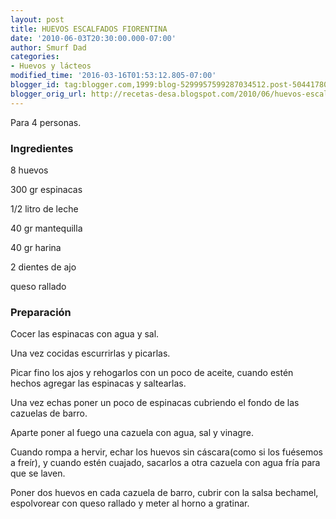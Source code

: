```yaml
---
layout: post
title: HUEVOS ESCALFADOS FIORENTINA
date: '2010-06-03T20:30:00.000-07:00'
author: Smurf Dad
categories:
- Huevos y lácteos
modified_time: '2016-03-16T01:53:12.805-07:00'
blogger_id: tag:blogger.com,1999:blog-5299957599287034512.post-5044178057690046259
blogger_orig_url: http://recetas-desa.blogspot.com/2010/06/huevos-escalfados-fiorentina.html
---
```


Para 4 personas.

<h3>Ingredientes</h3>


8 huevos

300 gr espinacas

1/2 litro de leche

40 gr mantequilla

40 gr harina

2 dientes de ajo

queso rallado

<h3>Preparaci&oacute;n</h3>


Cocer las espinacas con agua y sal.

Una vez cocidas escurrirlas y picarlas.

Picar fino los ajos y rehogarlos con un poco de aceite, cuando est&eacute;n hechos agregar las espinacas y saltearlas.

Una vez echas poner un poco de espinacas cubriendo el fondo de las cazuelas de barro.

Aparte poner al fuego una cazuela con agua, sal y vinagre.

Cuando rompa a hervir, echar los huevos sin c&aacute;scara(como si los fu&eacute;semos a fre&iacute;r), y cuando est&eacute;n cuajado, sacarlos a otra cazuela con agua fr&iacute;a para que se laven.

Poner dos huevos en cada cazuela de barro, cubrir con la salsa bechamel, espolvorear con queso rallado y meter al horno a gratinar.

